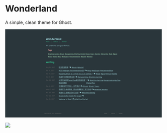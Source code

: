 # Wonderland
A simple, clean theme for Ghost.

![](./assets/screenshot-desktop.png)

![](https://ws4.sinaimg.cn/large/006tNc79ly1fi4eja4ijlj31kw0vlgtp.jpg)